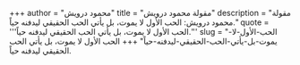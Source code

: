 +++
author = "محمود درويش"
title = "مقولة محمود درويش"
description = "مقولة محمود درويش: الحب الأول لا يموت، بل يأتي الحب الحقيقي ليدفنه حياً."
quote = '''الحب الأول لا يموت، بل يأتي الحب الحقيقي ليدفنه حياً.'''
slug = "الحب-الأول-لا-يموت-بل-يأتي-الحب-الحقيقي-ليدفنه-حياً"
+++
الحب الأول لا يموت، بل يأتي الحب الحقيقي ليدفنه حياً.
